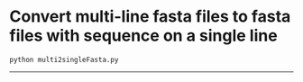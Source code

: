 # Convert multi-line fasta files to fasta files with sequence on a single line

`python multi2singleFasta.py`

---